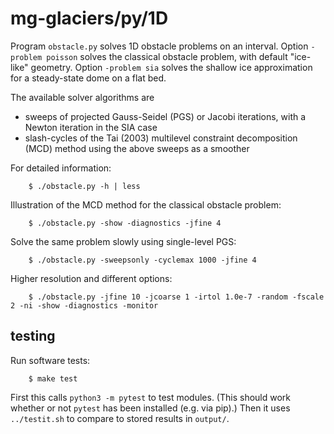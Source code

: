 # mg-glaciers/py/1D

Program `obstacle.py` solves 1D obstacle problems on an interval.  Option `-problem poisson` solves the classical obstacle problem, with default "ice-like" geometry.  Option `-problem sia` solves the shallow ice approximation for a steady-state dome on a flat bed.

The available solver algorithms are

  * sweeps of projected Gauss-Seidel (PGS) or Jacobi iterations, with a Newton iteration in the SIA case
  * slash-cycles of the Tai (2003) multilevel constraint decomposition (MCD) method using the above sweeps as a smoother

For detailed information:

        $ ./obstacle.py -h | less

Illustration of the MCD method for the classical obstacle problem:

        $ ./obstacle.py -show -diagnostics -jfine 4

Solve the same problem slowly using single-level PGS:

        $ ./obstacle.py -sweepsonly -cyclemax 1000 -jfine 4

Higher resolution and different options:

        $ ./obstacle.py -jfine 10 -jcoarse 1 -irtol 1.0e-7 -random -fscale 2 -ni -show -diagnostics -monitor

## testing

Run software tests:

        $ make test

First this calls `python3 -m pytest` to test modules.  (This should work whether or not `pytest` has been installed (e.g. via pip).)  Then it uses `../testit.sh` to compare to stored results in `output/`.
